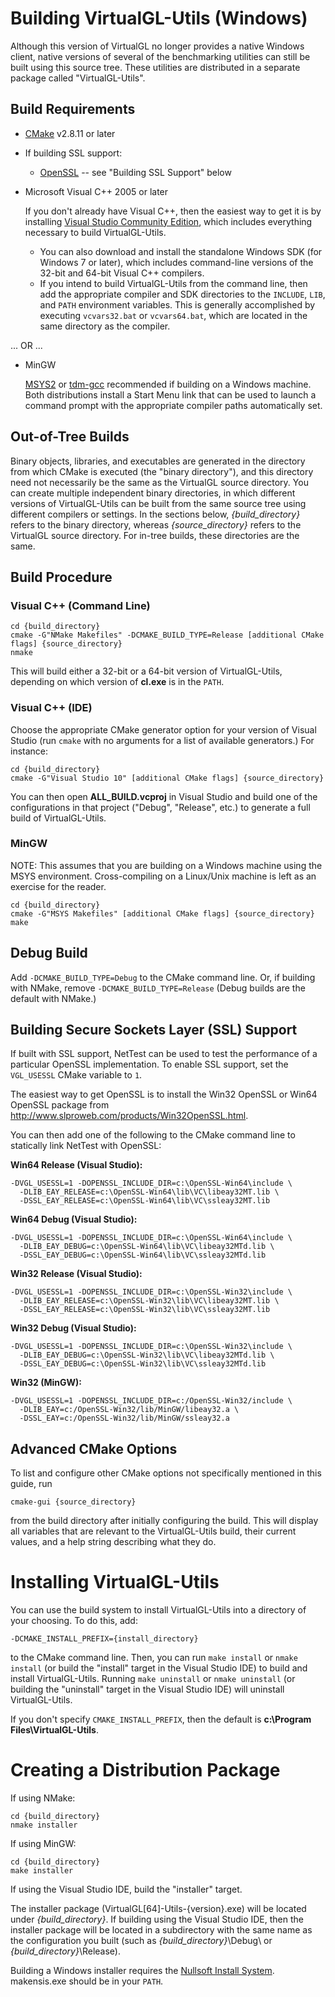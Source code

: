 Building VirtualGL-Utils (Windows)
==================================

Although this version of VirtualGL no longer provides a native Windows client,
native versions of several of the benchmarking utilities can still be built
using this source tree.  These utilities are distributed in a separate package
called "VirtualGL-Utils".


Build Requirements
------------------

- [CMake](http://www.cmake.org) v2.8.11 or later

- If building SSL support:
  * [OpenSSL](http://www.OpenSSL.org) -- see "Building SSL Support" below

- Microsoft Visual C++ 2005 or later

  If you don't already have Visual C++, then the easiest way to get it is by
  installing
  [Visual Studio Community Edition](https://visualstudio.microsoft.com),
  which includes everything necessary to build VirtualGL-Utils.

  * You can also download and install the standalone Windows SDK (for Windows 7
    or later), which includes command-line versions of the 32-bit and 64-bit
    Visual C++ compilers.
  * If you intend to build VirtualGL-Utils from the command line, then add
    the appropriate compiler and SDK directories to the `INCLUDE`, `LIB`, and
    `PATH` environment variables.  This is generally accomplished by executing
    `vcvars32.bat` or `vcvars64.bat`, which are located in the same directory
    as the compiler.

... OR ...

- MinGW

  [MSYS2](http://msys2.github.io/) or [tdm-gcc](http://tdm-gcc.tdragon.net/)
  recommended if building on a Windows machine.  Both distributions install a
  Start Menu link that can be used to launch a command prompt with the
  appropriate compiler paths automatically set.


Out-of-Tree Builds
------------------

Binary objects, libraries, and executables are generated in the directory from
which CMake is executed (the "binary directory"), and this directory need not
necessarily be the same as the VirtualGL source directory.  You can create
multiple independent binary directories, in which different versions of
VirtualGL-Utils can be built from the same source tree using different
compilers or settings.  In the sections below, *{build_directory}* refers to
the binary directory, whereas *{source_directory}* refers to the VirtualGL
source directory.  For in-tree builds, these directories are the same.


Build Procedure
---------------


### Visual C++ (Command Line)

    cd {build_directory}
    cmake -G"NMake Makefiles" -DCMAKE_BUILD_TYPE=Release [additional CMake flags] {source_directory}
    nmake

This will build either a 32-bit or a 64-bit version of VirtualGL-Utils,
depending on which version of **cl.exe** is in the `PATH`.


### Visual C++ (IDE)

Choose the appropriate CMake generator option for your version of Visual Studio
(run `cmake` with no arguments for a list of available generators.)  For
instance:

    cd {build_directory}
    cmake -G"Visual Studio 10" [additional CMake flags] {source_directory}

You can then open **ALL_BUILD.vcproj** in Visual Studio and build one of the
configurations in that project ("Debug", "Release", etc.) to generate a full
build of VirtualGL-Utils.


### MinGW

NOTE: This assumes that you are building on a Windows machine using the MSYS
environment.  Cross-compiling on a Linux/Unix machine is left as an exercise
for the reader.

    cd {build_directory}
    cmake -G"MSYS Makefiles" [additional CMake flags] {source_directory}
    make


Debug Build
-----------

Add `-DCMAKE_BUILD_TYPE=Debug` to the CMake command line.  Or, if building with
NMake, remove `-DCMAKE_BUILD_TYPE=Release` (Debug builds are the default with
NMake.)


Building Secure Sockets Layer (SSL) Support
-------------------------------------------

If built with SSL support, NetTest can be used to test the performance of a
particular OpenSSL implementation.  To enable SSL support, set the `VGL_USESSL`
CMake variable to `1`.

The easiest way to get OpenSSL is to install the Win32 OpenSSL or Win64 OpenSSL
package from <http://www.slproweb.com/products/Win32OpenSSL.html>.

You can then add one of the following to the CMake command line to statically
link NetTest with OpenSSL:

  **Win64 Release (Visual Studio):**

    -DVGL_USESSL=1 -DOPENSSL_INCLUDE_DIR=c:\OpenSSL-Win64\include \
      -DLIB_EAY_RELEASE=c:\OpenSSL-Win64\lib\VC\libeay32MT.lib \
      -DSSL_EAY_RELEASE=c:\OpenSSL-Win64\lib\VC\ssleay32MT.lib

  **Win64 Debug (Visual Studio):**

    -DVGL_USESSL=1 -DOPENSSL_INCLUDE_DIR=c:\OpenSSL-Win64\include \
      -DLIB_EAY_DEBUG=c:\OpenSSL-Win64\lib\VC\libeay32MTd.lib \
      -DSSL_EAY_DEBUG=c:\OpenSSL-Win64\lib\VC\ssleay32MTd.lib

  **Win32 Release (Visual Studio):**

    -DVGL_USESSL=1 -DOPENSSL_INCLUDE_DIR=c:\OpenSSL-Win32\include \
      -DLIB_EAY_RELEASE=c:\OpenSSL-Win32\lib\VC\libeay32MT.lib \
      -DSSL_EAY_RELEASE=c:\OpenSSL-Win32\lib\VC\ssleay32MT.lib

  **Win32 Debug (Visual Studio):**

    -DVGL_USESSL=1 -DOPENSSL_INCLUDE_DIR=c:\OpenSSL-Win32\include \
      -DLIB_EAY_DEBUG=c:\OpenSSL-Win32\lib\VC\libeay32MTd.lib \
      -DSSL_EAY_DEBUG=c:\OpenSSL-Win32\lib\VC\ssleay32MTd.lib

  **Win32 (MinGW):**

    -DVGL_USESSL=1 -DOPENSSL_INCLUDE_DIR=c:/OpenSSL-Win32/include \
      -DLIB_EAY=c:/OpenSSL-Win32/lib/MinGW/libeay32.a \
      -DSSL_EAY=c:/OpenSSL-Win32/lib/MinGW/ssleay32.a


Advanced CMake Options
----------------------

To list and configure other CMake options not specifically mentioned in this
guide, run

    cmake-gui {source_directory}

from the build directory after initially configuring the build.  This will
display all variables that are relevant to the VirtualGL-Utils build, their
current values, and a help string describing what they do.


Installing VirtualGL-Utils
==========================

You can use the build system to install VirtualGL-Utils into a directory of
your choosing.  To do this, add:

    -DCMAKE_INSTALL_PREFIX={install_directory}

to the CMake command line.  Then, you can run `make install` or `nmake install`
(or build the "install" target in the Visual Studio IDE) to build and install
VirtualGL-Utils.  Running `make uninstall` or `nmake uninstall` (or building
the "uninstall" target in the Visual Studio IDE) will uninstall
VirtualGL-Utils.

If you don't specify `CMAKE_INSTALL_PREFIX`, then the default is
**c:\Program Files\VirtualGL-Utils**.


Creating a Distribution Package
===============================

If using NMake:

    cd {build_directory}
    nmake installer

If using MinGW:

    cd {build_directory}
    make installer

If using the Visual Studio IDE, build the "installer" target.

The installer package (VirtualGL[64]-Utils-{version}.exe) will be located
under *{build_directory}*.  If building using the Visual Studio IDE, then the
installer package will be located in a subdirectory with the same name as the
configuration you built (such as *{build_directory}*\Debug\ or
*{build_directory}*\Release\).

Building a Windows installer requires the
[Nullsoft Install System](http://nsis.sourceforge.net/).  makensis.exe should
be in your `PATH`.
